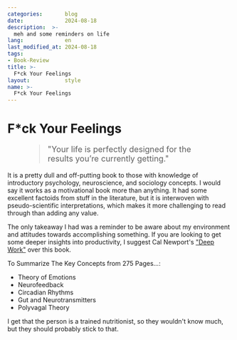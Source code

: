 ```yaml
---
categories:       blog
date:             2024-08-18
description:  >-
  meh and some reminders on life
lang:             en
last_modified_at: 2024-08-18
tags:
- Book-Review
title: >-
  F*ck Your Feelings
layout:           style
name: >-
  F*ck Your Feelings
---
```


# F*ck Your Feelings


<figure class="container-lg" style="padding: 0;">
    <blockquote class="blockquote" style="font-size: 18px;">
    <p>"Your life is perfectly designed for the results you’re currently getting."</p>
    </blockquote>
</figure>

It is a pretty dull and off-putting book to those with knowledge of introductory psychology, neuroscience, and sociology concepts. I would say it works as a motivational book more than anything. It had some excellent factoids from stuff in the literature, but it is interwoven with pseudo-scientific interpretations, which makes it more challenging to read through than adding any value. 

The only takeaway I had was a reminder to be aware about my environment and attitudes towards accomplishing something. If you are looking to get some deeper insights into productivity, I suggest Cal Newport's ["Deep Work"](https://blog.yougao.dev/work/deep-work/) over this book.

To Summarize The Key Concepts from 275 Pages...:
* Theory of Emotions
* Neurofeedback
* Circadian Rhythms
* Gut and Neurotransmitters
* Polyvagal Theory

I get that the person is a trained nutritionist, so they wouldn't know much, but they should probably stick to that.